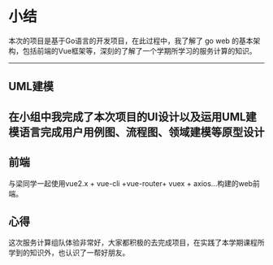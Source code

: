 # 小结

本次的项目是基于Go语言的开发项目，在此过程中，我了解了 go web 的基本架构，包括前端的Vue框架等，深刻的了解了一个学期所学习的服务计算的知识。

---

## UML建模

在小组中我完成了本次项目的UI设计以及运用UML建模语言完成用户用例图、流程图、领域建模等原型设计
---

## 前端
与梁同学一起使用vue2.x + vue-cli +vue-router+ vuex + axios...构建的web前端。

## 心得
这次服务计算组队体验非常好，大家都积极的去完成项目，在实践了本学期课程所学到的知识外，也认识了一帮好朋友。
